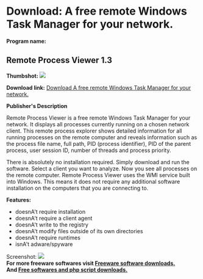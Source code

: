 # Download: A free remote Windows Task Manager for your network.

**Program name:**

## Remote Process Viewer 1.3

  
**Thumbshot:** ![](http://www.freewarefiles.com/screenshot/fnremprocviewer1_md.gif)   
  
**Download link:** [Download A free remote Windows Task Manager for your network.](http://freesoftwares.boysofts.com/Remote-Process-Viewer_program_34387.html)  
  


**Publisher's Description**  
  


Remote Process Viewer is a free remote Windows Task Manager for your network. It displays all processes currently running on a chosen network client. This remote process explorer shows detailed information for all running processes on the remote computer and reveals information such as the process file name, full path, PID (process identifier), PID of the parent process, user session ID, number of threads and process priority. 

There is absolutely no installation required. Simply download and run the software. Select a client you want to analyze. Now you see all processes on the remote computer. Remote Process Viewer uses the WMI service built into Windows. This means it does not require any additional software installation on the computers that you are connecting to.

**Features:**

  * doesnA't require installation 
  * doesnA't require a client agent 
  * doesnA't write to the registry 
  * doesnA't modify files outside of its own directories 
  * doesnA't require runtimes 
  * isnA't adware/spyware 

  
  
Screenshot: ![](http://www.freewarefiles.com/screenshot/fnremprocviewer1.gif)   
**For more freeware softwares visit [Freeware software downloads.](http://freesoftwares.boysofts.com/)**   
**And [Free softwares and php script downloads.](http://www.boysofts.com/)**
